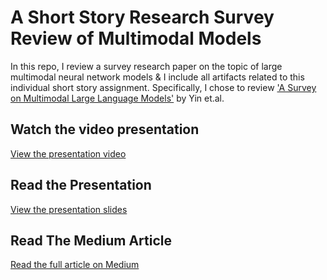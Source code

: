 # A Short Story Research Survey Review of Multimodal Models 
In this repo, I review a survey research paper on the topic of large multimodal neural network models & I include all artifacts related to this individual short story assignment. Specifically, I chose to review ['A Survey on Multimodal Large Language Models'](https://arxiv.org/pdf/2306.13549) by Yin et.al.

## Watch the video presentation
[View the presentation video](https://youtu.be/ZTV1CAjzxEs)


## Read the Presentation
[View the presentation slides](https://www.slideshare.net/secret/amdagke4gxlPIp)


## Read The Medium Article
[Read the full article on Medium](https://medium.com/@alexyszam/review-of-a-survey-of-contemporary-multi-modal-a-i-models-361e16a48147)


